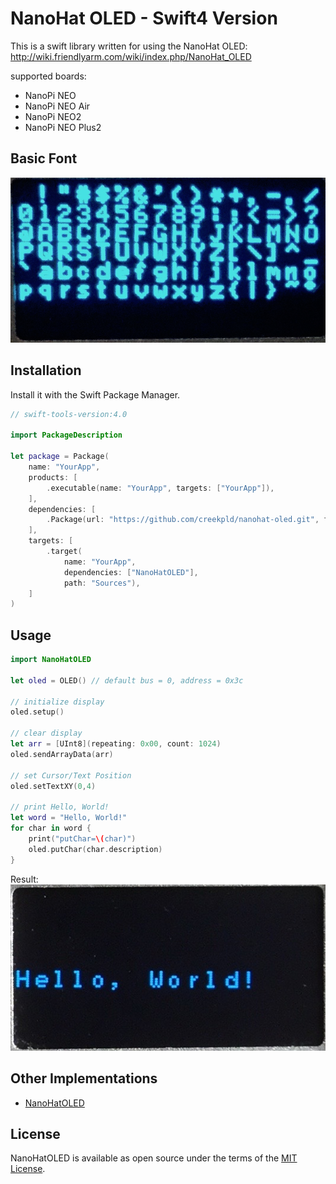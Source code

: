 # NanoHat OLED - Swift4 Version

This is a swift library written for using the NanoHat OLED: http://wiki.friendlyarm.com/wiki/index.php/NanoHat_OLED

supported boards:

- NanoPi NEO
- NanoPi NEO Air
- NanoPi NEO2
- NanoPi NEO Plus2

## Basic Font

![Hello OLED](font.png)

## Installation

Install it with the Swift Package Manager.

``` swift
// swift-tools-version:4.0

import PackageDescription

let package = Package(
    name: "YourApp",
    products: [
        .executable(name: "YourApp", targets: ["YourApp"]),
    ],
    dependencies: [
        .Package(url: "https://github.com/creekpld/nanohat-oled.git", from: "1.0.0")
    ],
    targets: [
        .target(
            name: "YourApp",
            dependencies: ["NanoHatOLED"],
            path: "Sources"),
    ]
)
```

## Usage


``` swift
import NanoHatOLED

let oled = OLED() // default bus = 0, address = 0x3c

// initialize display
oled.setup()

// clear display
let arr = [UInt8](repeating: 0x00, count: 1024)
oled.sendArrayData(arr)

// set Cursor/Text Position
oled.setTextXY(0,4)

// print Hello, World!
let word = "Hello, World!"
for char in word {
    print("putChar=\(char)")
    oled.putChar(char.description)
}
```
Result:
![Hello OLED](oled.png)

## Other Implementations

- [NanoHatOLED](https://github.com/friendlyarm/NanoHatOLED)

## License

NanoHatOLED is available as open source under the terms of the [MIT License](http://opensource.org/licenses/MIT).
